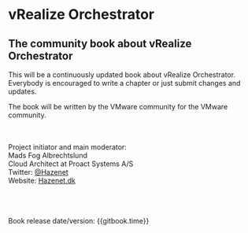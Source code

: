# vRealize Orchestrator

## The community book about vRealize Orchestrator

This will be a continuously updated book about vRealize Orchestrator. Everybody is encouraged to write a chapter or just submit changes and updates.

The book will be written by the VMware community for the VMware community.
<br><br><br>

Project initiator and main moderator:<br>
Mads Fog Albrechtslund<br>
Cloud Architect at Proact Systems A/S<br>
Twitter: [@Hazenet](https://twitter.com/Hazenet)<br>
Website: [Hazenet.dk](https://hazenet.dk)<br>

<br><br><br>
Book release date/version: {{gitbook.time}}

